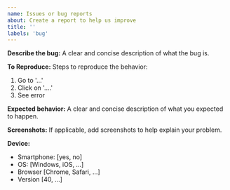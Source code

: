 ```yaml
---
name: Issues or bug reports
about: Create a report to help us improve
title: ''
labels: 'bug'
---
```


**Describe the bug:**
A clear and concise description of what the bug is.

**To Reproduce:**
Steps to reproduce the behavior:

1. Go to '...'
2. Click on '....'
3. See error

**Expected behavior:**
A clear and concise description of what you expected to happen.

**Screenshots:**
If applicable, add screenshots to help explain your problem.

**Device:**

- Smartphone: [yes, no]
- OS: [Windows, iOS, ...]
- Browser [Chrome, Safari, ...]
- Version [40, ...]
